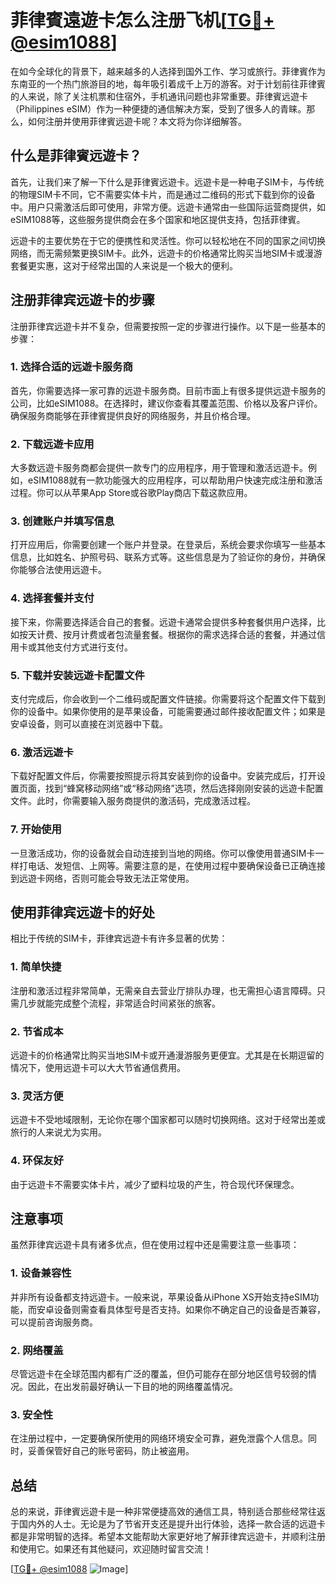 # 菲律賓遠遊卡怎么注册飞机[[TG💪+ @esim1088](https://t.me/s/esim1088)]

在如今全球化的背景下，越来越多的人选择到国外工作、学习或旅行。菲律賓作为东南亚的一个热门旅游目的地，每年吸引着成千上万的游客。对于计划前往菲律賓的人来说，除了关注机票和住宿外，手机通讯问题也非常重要。菲律賓远遊卡（Philippines eSIM）作为一种便捷的通信解决方案，受到了很多人的青睐。那么，如何注册并使用菲律賓远遊卡呢？本文将为你详细解答。

## 什么是菲律賓远遊卡？

首先，让我们来了解一下什么是菲律賓远遊卡。远遊卡是一种电子SIM卡，与传统的物理SIM卡不同，它不需要实体卡片，而是通过二维码的形式下载到你的设备中。用户只需激活后即可使用，非常方便。远遊卡通常由一些国际运营商提供，如eSIM1088等，这些服务提供商会在多个国家和地区提供支持，包括菲律賓。

远遊卡的主要优势在于它的便携性和灵活性。你可以轻松地在不同的国家之间切换网络，而无需频繁更换SIM卡。此外，远遊卡的价格通常比购买当地SIM卡或漫游套餐更实惠，这对于经常出国的人来说是一个极大的便利。

## 注册菲律宾远遊卡的步骤

注册菲律宾远遊卡并不复杂，但需要按照一定的步骤进行操作。以下是一些基本的步骤：

### 1. 选择合适的远遊卡服务商

首先，你需要选择一家可靠的远遊卡服务商。目前市面上有很多提供远遊卡服务的公司，比如eSIM1088。在选择时，建议你查看其覆盖范围、价格以及客户评价。确保服务商能够在菲律賓提供良好的网络服务，并且价格合理。

### 2. 下载远遊卡应用

大多数远遊卡服务商都会提供一款专门的应用程序，用于管理和激活远遊卡。例如，eSIM1088就有一款功能强大的应用程序，可以帮助用户快速完成注册和激活过程。你可以从苹果App Store或谷歌Play商店下载这款应用。

### 3. 创建账户并填写信息

打开应用后，你需要创建一个账户并登录。在登录后，系统会要求你填写一些基本信息，比如姓名、护照号码、联系方式等。这些信息是为了验证你的身份，并确保你能够合法使用远遊卡。

### 4. 选择套餐并支付

接下来，你需要选择适合自己的套餐。远遊卡通常会提供多种套餐供用户选择，比如按天计费、按月计费或者包流量套餐。根据你的需求选择合适的套餐，并通过信用卡或其他支付方式进行支付。

### 5. 下载并安装远遊卡配置文件

支付完成后，你会收到一个二维码或配置文件链接。你需要将这个配置文件下载到你的设备中。如果你使用的是苹果设备，可能需要通过邮件接收配置文件；如果是安卓设备，则可以直接在浏览器中下载。

### 6. 激活远遊卡

下载好配置文件后，你需要按照提示将其安装到你的设备中。安装完成后，打开设置页面，找到“蜂窝移动网络”或“移动网络”选项，然后选择刚刚安装的远遊卡配置文件。此时，你需要输入服务商提供的激活码，完成激活过程。

### 7. 开始使用

一旦激活成功，你的设备就会自动连接到当地的网络。你可以像使用普通SIM卡一样打电话、发短信、上网等。需要注意的是，在使用过程中要确保设备已正确连接到远遊卡网络，否则可能会导致无法正常使用。

## 使用菲律宾远遊卡的好处

相比于传统的SIM卡，菲律宾远遊卡有许多显著的优势：

### 1. 简单快捷

注册和激活过程非常简单，无需亲自去营业厅排队办理，也无需担心语言障碍。只需几步就能完成整个流程，非常适合时间紧张的旅客。

### 2. 节省成本

远遊卡的价格通常比购买当地SIM卡或开通漫游服务更便宜。尤其是在长期逗留的情况下，使用远遊卡可以大大节省通信费用。

### 3. 灵活方便

远遊卡不受地域限制，无论你在哪个国家都可以随时切换网络。这对于经常出差或旅行的人来说尤为实用。

### 4. 环保友好

由于远遊卡不需要实体卡片，减少了塑料垃圾的产生，符合现代环保理念。

## 注意事项

虽然菲律宾远遊卡具有诸多优点，但在使用过程中还是需要注意一些事项：

### 1. 设备兼容性

并非所有设备都支持远遊卡。一般来说，苹果设备从iPhone XS开始支持eSIM功能，而安卓设备则需查看具体型号是否支持。如果你不确定自己的设备是否兼容，可以提前咨询服务商。

### 2. 网络覆盖

尽管远遊卡在全球范围内都有广泛的覆盖，但仍可能存在部分地区信号较弱的情况。因此，在出发前最好确认一下目的地的网络覆盖情况。

### 3. 安全性

在注册过程中，一定要确保所使用的网络环境安全可靠，避免泄露个人信息。同时，妥善保管好自己的账号密码，防止被盗用。

## 总结

总的来说，菲律賓远遊卡是一种非常便捷高效的通信工具，特别适合那些经常往返于国内外的人士。无论是为了节省开支还是提升出行体验，选择一款合适的远遊卡都是非常明智的选择。希望本文能帮助大家更好地了解菲律宾远遊卡，并顺利注册和使用它。如果还有其他疑问，欢迎随时留言交流！

[[TG💪+ @esim1088](https://t.me/s/esim1088) ![Image](https://i.postimg.cc/4NQfJmqS/Snipaste-2025-05-13-00-14-12.png)]